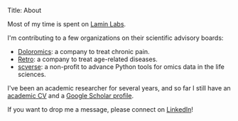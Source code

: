 Title: About

Most of my time is spent on [Lamin Labs](http://lamin.ai).

I'm contributing to a few organizations on their scientific advisory boards:
 
* [Doloromics](https://www.doloromics.com/): a company to treat chronic pain.
* [Retro](https://retro.bio/): a company to treat age-related diseases.
* [scverse](https://scverse.org/): a non-profit to advance Python tools for omics data in the life sciences.

I've been an academic researcher for several years, and so far I still have an [academic CV](/CV.pdf) and a [Google Scholar profile](http://scholar.google.de/citations?user=1FnOtMoAAAAJ).

If you want to drop me a message, please connect on [LinkedIn](https://linkedin.com/in/falexwolf)!

<center style="margin-top:1.5em">
<a href="https://twitter.com/falexwolf"><span class="fa-stack fa-lg"><i class="fa fa-circle fa-stack-2x"></i><i class="fa fa-twitter fa-stack-1x fa-inverse"></i></span></a>
<a href="https://linkedin.com/in/falexwolf"><span class="fa-stack fa-lg"><i class="fa fa-circle fa-stack-2x"></i><i class="fa fa-linkedin fa-stack-1x fa-inverse"></i></span></a>
<a href="https://github.com/falexwolf"><span class="fa-stack fa-lg"><i class="fa fa-circle fa-stack-2x"></i><i class="fa fa-github fa-stack-1x fa-inverse"></i></span></a>
<a href="http://scholar.google.de/citations?user=1FnOtMoAAAAJ"><span class="fa-stack fa-lg"><i class="fa fa-circle fa-stack-2x"></i><i class="ai ai-google-scholar fa-stack-1x fa-inverse"></i></span></a>
</center>
